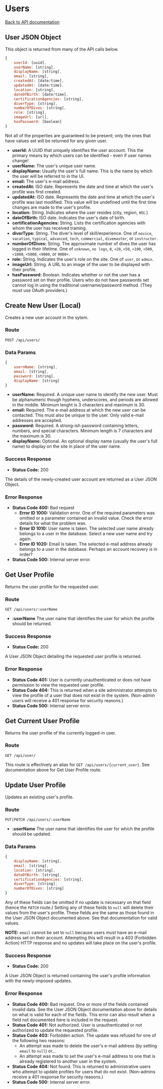 # Users

[Back to API documentation](./api.md)

## User JSON Object

This object is returned from many of the API calls below.

```javascript
{
	userId: [uuid],
	userName: [string],
	displayName: [string],
	email: [string],
	createdAt: [date/time],
	updatedAt: [date/time],
	location: [string],
	dateOfBirth: [date/time],
	certificationAgencies: [string],
	diverType: [string],
	numberOfDives: [string],
	role: [string],
	imageUrl: [url],
	hasPassword: [boolean]
}
```
Not all of the properties are guaranteed to be present; only the ones that have values set will be
returned for any given user.

* __userId:__ A UUID that uniquely identifies the user account. This the primary means by which users
can be identified - even if user names change!
* __userName:__ The user's unique user name.
* __displayName:__ Usually the user's full name. This is the name by which the user will be referred to in the UI.
* __email:__ The user's e-mail address.
* __createdAt:__ ISO date. Represents the date and time at which the user's profile was first created.
* __updatedAt:__ ISO date. Represents the date and time at which the user's profile was last modified. This value will be undefined until the first time changes are made to the user's profile.
* __location:__ String. Indicates where the user resides (city, region, etc.)
* __dateOfBirth:__ ISO date. Indicates the user's date of birth.
* __certificationAgencies:__ String. Lists the certification agencies with whom the user has received training.
* __diverType:__ String. The diver's level of skill/experience. One of `novice`, `vacation`, `typical`, `advanced`, `tech`, `commercial`, `divemaster`, or `instructor`.
* __numberOfDives:__ String. The approximate number of dives the user has logged in their lifetime. One of `unknown`, `no logs`, `0`, `<20`, `<50`, `<100`, `<500`, `<1000`, `<5000`, `<9000`, or `9000+`.
* __role:__ String. Indicates the user's role on the site. One of `user`, or `admin`.
* __imageUrl:__ String. A URL to an image of the user to be displayed with their profile.
* __hasPassword:__ Boolean. Indicates whether or not the user has a password set on their profile. Users who do not have passwords set cannot log in using the traditional username/password method. (They must use OAuth providers.)

## Create New User (Local)

Creates a new user account in the sytem.

### Route
```
POST /api/users/
```

### Data Params
```javascript
{
	usernName: [string],
	email: [string],
	password: [string],
	displayName: [string]
}
```

* __userName:__ Required. A unique user name to identify the new user. Must be alphanumeric though hyphens, underscores, and periods are allowed in the middle. Minimum lenght is 3 characters and maximum is 30.
* __email:__ Required. The e-mail address at which the new user can be contacted. This must also be unique to the user. Only valid e-mail addresses are accepted.
* __password:__ Required. A strong-ish password containing letters, numbers, and special characters. Minimum length is 7 characters and the maximum is 30.
* __displayName:__ Optional. An optional display name (usually the user's full name) to display on the site in place of the user name.

### Success Response
* __Status Code:__ 200

The details of the newly-created user account are returned as a User JSON Object.

### Error Response
* __Status Code 400:__ Bad request
  * __Error ID 1000:__ Validation error. One of the required parameters was omitted or a parameter contained an invalid value. Check the error details for what the problem was.
  * __Error ID 1010:__ User name is taken. The selected user name already belongs to a user in the database. Select a new user name and try again.
  * __Error ID 1020:__ Email is taken. The selected e-mail address already belongs to a user in the database. Perhaps an account recovery is in order?
* __Status Code 500:__ Internal server error.

## Get User Profile

Returns the user profile for the requested user.

### Route
```
GET /api/users/:userName
```
* __:userName__ The user name that identifies the user for which the profile should be returned.

### Success Response
* __Status Code:__ 200

A User JSON Object detailing the requested user profile is returned.

### Error Response
* __Status Code 401:__ User is currently unauthenticated or does not have permission to view the requested user profile.
* __Status Code 404:__ This is returned when a site administrator attempts to view the profile of a user that does not exist in the system. (Non-admin users will receive a 401 response for security reasons.)
* __Status Code 500:__ Internal server error.

## Get Current User Profile

Returns the user profile of the currently logged-in user.

### Route
```
GET /api/user/
```

This route is effectively an alias for `GET /api/users/{current_user}`. See documentation above for Get User Profile route.

## Update User Profile

Updates an existing user's profile.

### Route
```
PUT|PATCH /api/users/:userName
```
* __:userName__ The user name that identifies the user for which the profile should be updated.

### Data Params
```javascript
{
	displayName: [string],
	email: [string],
	location: [string],
	dateOfBirth: [string],
	certificationAgencies: [string],
	diverType: [string],
	numberOfDives: [string]
}
```

Any of these fields can be omitted if no update is necessary on that field (hence the `PATCH` route.)
Setting any of these fields to `null` will delete their values from the user's profile. These fields are the same as those found in the User JSON Object documented above. See that documentation for valid values.

__NOTE:__ `email` cannot be set to `null` because users _must_ have an e-mail address set on their account. Attempting this will result in a 403 (Forbidden Action) HTTP response and no updates will take place on the user's profile.

### Success Response
* __Status Code:__ 200

A User JSON Object is returned containing the user's profile information with the newly-imposed updates.

### Error Response
* __Status Code 400:__ Bad request. One or more of the fields contained invalid data. See the User JSON Object documentation above for details on what is valid for each of the fields. This error can also result when a field not documented here is included in the request.
* __Status Code 401:__ Not authorized. User is unauthenticated or not authorized to update the requested profile.
* __Status Code 403:__ Forbidden action. The update was refused for one of the following two reasons:
  * An attempt was made to delete the user's e-mail address (by setting `email` to `null`) or...
  * An attempt was made to set the user's e-mail address to one that is already registered to another user in the system.
* __Status Code 404:__ Not found. This is returned to administrative users who attempt to update profiles for users that do not exist. (Non-admins receive a 401 response for security reasons.)
* __Status Code 500:__ Internal server error.
